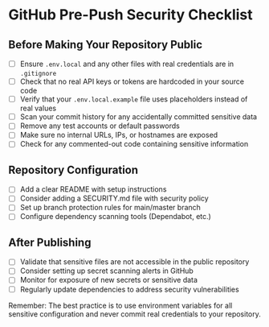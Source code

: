 # GitHub Pre-Push Security Checklist

## Before Making Your Repository Public

- [ ] Ensure `.env.local` and any other files with real credentials are in `.gitignore`
- [ ] Check that no real API keys or tokens are hardcoded in your source code
- [ ] Verify that your `.env.local.example` file uses placeholders instead of real values
- [ ] Scan your commit history for any accidentally committed sensitive data
- [ ] Remove any test accounts or default passwords
- [ ] Make sure no internal URLs, IPs, or hostnames are exposed
- [ ] Check for any commented-out code containing sensitive information

## Repository Configuration

- [ ] Add a clear README with setup instructions
- [ ] Consider adding a SECURITY.md file with security policy
- [ ] Set up branch protection rules for main/master branch
- [ ] Configure dependency scanning tools (Dependabot, etc.)

## After Publishing

- [ ] Validate that sensitive files are not accessible in the public repository
- [ ] Consider setting up secret scanning alerts in GitHub
- [ ] Monitor for exposure of new secrets or sensitive data
- [ ] Regularly update dependencies to address security vulnerabilities

Remember: The best practice is to use environment variables for all sensitive configuration and never commit real credentials to your repository. 